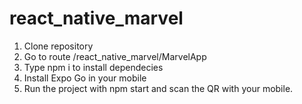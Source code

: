 # react_native_marvel

1. Clone repository
2. Go to route /react_native_marvel/MarvelApp
3. Type npm i to install dependecies
4. Install Expo Go in your mobile
5. Run the project with npm start and scan the QR with your mobile.
